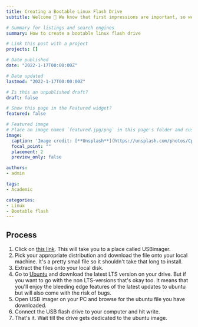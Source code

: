```yaml
---
title: Creating a Bootable Linux Flash Drive
subtitle: Welcome 👋 We know that first impressions are important, so we've populated your new site with some initial content to help you get familiar with everything in no time.

# Summary for listings and search engines
summary: How to create a bootable linux flash drive 

# Link this post with a project
projects: []

# Date published
date: "2022-1-17T00:00:00Z"

# Date updated
lastmod: "2022-1-17T00:00:00Z"

# Is this an unpublished draft?
draft: false

# Show this page in the Featured widget?
featured: false

# Featured image
# Place an image named `featured.jpg/png` in this page's folder and customize its options here.
image:
  caption: 'Image credit: [**Unsplash**](https://unsplash.com/photos/CpkOjOcXdUY)'
  focal_point: ""
  placement: 2
  preview_only: false

authors:
- admin

tags:
- Academic

categories:
- Linux
- Bootable flash
---
```


## Process

1. Click on [this link](https://gitlab.com/bztsrc/usbimager). This will take you to a place called USBimager. 
2. Pick your appropriate distribution and download the file onto your local machine. It's a pretty small file so it shouldn't take that long to install.
3. Extract the files onto your local disk. 
4. Go to [Ubuntu](https://ubuntu.com/download/desktop) and download the latest LTS version on your drive. But if you want to go with the non LTS-versions that's okay too. It means that you'll enjoy the bleeding edge features of the latest updates to ubuntu but will also come with the risk of bugs. 
5. Open USB imager on your PC and browse for the ubuntu file you have downloaded. 
6. Connect the USB flash drive to your computer and hit write.
7. That's it. Wait till the drive gets dedicated to the ubuntu image.
